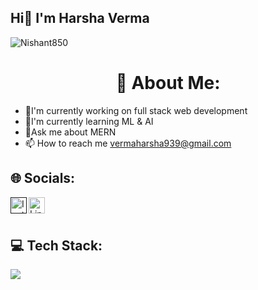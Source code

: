 ## Hi👋 I'm Harsha Verma 

<p align="left"> <img src="https://komarev.com/ghpvc/?username=Nishant850&label=Profile%20views&color=0e75b6&style=flat" alt="Nishant850" /> </p>



<h1 align="center">💫 About Me:</h1>

- 🔭I'm currently working on full stack web development<br>
- 🌱I'm currently  learning ML & AI<br>
- 💬Ask me about MERN<br>
- 📫 How to reach me vermaharsha939@gmail.com <br>




## 🌐 Socials:


<a href="">
<img align="left" width="26px" src="https://instagram.com/harshaverma___?igshid=NmQ2ZmYxZjA=" alt="Instagram">
</a>
<a href="https://www.linkedin.com/in/harsha-">
<img align="left" width="26px" src="https://cdn.jsdelivr.net/npm/simple-icons@3.13.0/icons/linkedin.svg" alt="Linkedin">
</a>
<br>
<br>

## 💻 Tech Stack:

<p align="left">
  <img src="https://skillicons.dev/icons?i=python,html,css,javascript,mysql,java,cpp,c,git,github&perline=13"/>
  </p>
  

